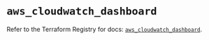 # `aws_cloudwatch_dashboard`

Refer to the Terraform Registry for docs: [`aws_cloudwatch_dashboard`](https://registry.terraform.io/providers/hashicorp/aws/6.2.0/docs/resources/cloudwatch_dashboard).
